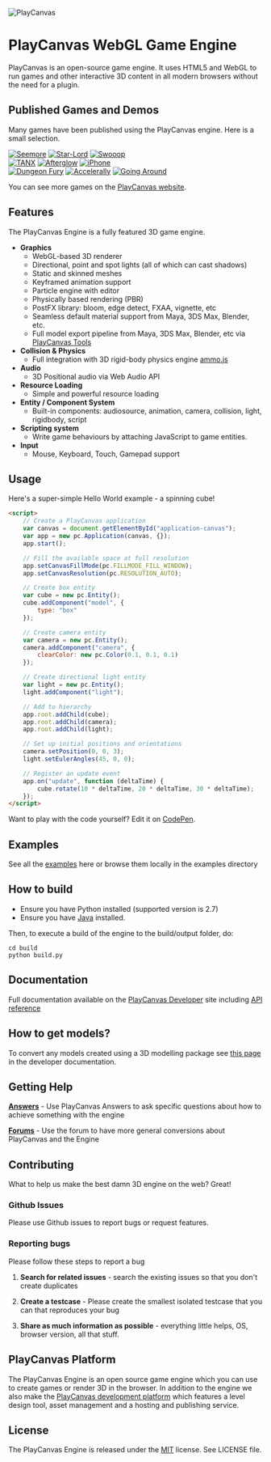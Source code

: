 ![PlayCanvas](http://static.playcanvas.com/images/logo/Playcanvas_LOGOSET_SMALL-06.png)

# PlayCanvas WebGL Game Engine

PlayCanvas is an open-source game engine. It uses HTML5 and WebGL to run games and other interactive 3D content in all modern browsers without the need for a plugin.

## Published Games and Demos

Many games have been published using the PlayCanvas engine. Here is a small selection.

[![Seemore](https://s3-eu-west-1.amazonaws.com/images.playcanvas.com/projects/14705/319531/O4J4VU-image-25.jpg)](http://seemore.playcanvas.com/) [![Star-Lord](https://s3-eu-west-1.amazonaws.com/images.playcanvas.com/projects/4373/333626/BGQN9H-image-25.jpg)](http://playcanv.as/p/SA7hVBLt) [![Swooop](https://s3-eu-west-1.amazonaws.com/images.playcanvas.com/projects/12/4763/TKYXB8-image-25.jpg)](http://playcanv.as/p/JtL2iqIH) 
<br>
[![TANX](https://s3-eu-west-1.amazonaws.com/images.playcanvas.com/projects/4373/45093/ESR5DQ-image-25.jpg)](http://playcanv.as/p/aP0oxhUr) [![Afterglow](https://s3-eu-west-1.amazonaws.com/images.playcanvas.com/projects/8/341194/MEMET7-image-25.jpg)](http://afterglowskigame.com/) [![iPhone](https://s3-eu-west-1.amazonaws.com/images.playcanvas.com/projects/12/324696/A5T1BP-image-25.jpg)](http://phone.playcanvas.com/)
<br>
[![Dungeon Fury](https://s3-eu-west-1.amazonaws.com/images.playcanvas.com/projects/12/4450/DVBWHU-image-25.jpg)](http://playcanv.as/p/MW862amA) [![Accelerally](https://s3-eu-west-1.amazonaws.com/images.playcanvas.com/projects/8/3489/JN3X88-image-25.jpg)](http://playcanv.as/p/dq0cXdTJ) [![Going Around](https://s3-eu-west-1.amazonaws.com/images.playcanvas.com/projects/7/3491/HMYM08-image-25.jpg)](http://playcanv.as/p/WDDAV5tg)

You can see more games on the [PlayCanvas website](https://playcanvas.com/play).

## Features

The PlayCanvas Engine is a fully featured 3D game engine.

* **Graphics**
    * WebGL-based 3D renderer
    * Directional, point and spot lights (all of which can cast shadows)
    * Static and skinned meshes
    * Keyframed animation support
    * Particle engine with editor
    * Physically based rendering (PBR)
    * PostFX library: bloom, edge detect, FXAA, vignette, etc
    * Seamless default material support from Maya, 3DS Max, Blender, etc.
    * Full model export pipeline from Maya, 3DS Max, Blender, etc via [PlayCanvas Tools](https://playcanvas.com)
* **Collision & Physics**
    * Full integration with 3D rigid-body physics engine [ammo.js](https://github.com/kripken/ammo.js)
* **Audio**
    * 3D Positional audio via Web Audio API
* **Resource Loading**
    * Simple and powerful resource loading
* **Entity / Component System**
    * Built-in components: audiosource, animation, camera, collision, light, rigidbody, script
* **Scripting system**
    * Write game behaviours by attaching JavaScript to game entities.
* **Input**
    * Mouse, Keyboard, Touch, Gamepad support

## Usage

Here's a super-simple Hello World example - a spinning cube!

```html
<script>
    // Create a PlayCanvas application
    var canvas = document.getElementById("application-canvas");
    var app = new pc.Application(canvas, {});
    app.start();

    // Fill the available space at full resolution
    app.setCanvasFillMode(pc.FILLMODE_FILL_WINDOW);
    app.setCanvasResolution(pc.RESOLUTION_AUTO);

    // Create box entity
    var cube = new pc.Entity();
    cube.addComponent("model", {
        type: "box"
    });

    // Create camera entity
    var camera = new pc.Entity();
    camera.addComponent("camera", {
        clearColor: new pc.Color(0.1, 0.1, 0.1)
    });

    // Create directional light entity
    var light = new pc.Entity();
    light.addComponent("light");

    // Add to hierarchy
    app.root.addChild(cube);
    app.root.addChild(camera);
    app.root.addChild(light);

    // Set up initial positions and orientations
    camera.setPosition(0, 0, 3);
    light.setEulerAngles(45, 0, 0);

    // Register an update event
    app.on("update", function (deltaTime) {
    	cube.rotate(10 * deltaTime, 20 * deltaTime, 30 * deltaTime);
    });
</script>
```

Want to play with the code yourself? Edit it on [CodePen](http://codepen.io/playcanvas/pen/NPbxMj).

## Examples

See all the [examples](http://playcanvas.github.io) here or browse them locally in the examples directory

## How to build

* Ensure you have Python installed (supported version is 2.7)
* Ensure you have [Java](https://java.com/en/download/) installed.

Then, to execute a build of the engine to the build/output folder, do:

    cd build
    python build.py

## Documentation

Full documentation available on the [PlayCanvas Developer](http://developer.playcanvas.com) site including [API reference](http://developer.playcanvas.com/engine/api/stable)

## How to get models?

To convert any models created using a 3D modelling package see [this page](http://developer.playcanvas.com/engine/) in the developer documentation.

## Getting Help

[**Answers**](http://answers.playcanvas.com) - Use PlayCanvas Answers to ask specific questions about how to achieve something with the engine

[**Forums**](http://forum.playcanvas.com) - Use the forum to have more general conversions about PlayCanvas and the Engine

## Contributing

What to help us make the best damn 3D engine on the web? Great!

### Github Issues

Please use Github issues to report bugs or request features.

### Reporting bugs

Please follow these steps to report a bug

1. **Search for related issues** - search the existing issues so that you don't create duplicates

2. **Create a testcase** - Please create the smallest isolated testcase that you can that reproduces your bug

3. **Share as much information as possible** - everything little helps, OS, browser version, all that stuff.

## PlayCanvas Platform

The PlayCanvas Engine is an open source game engine which you can use to create games or render 3D in the browser. In addition to the engine we also make the [PlayCanvas development platform](https://playcanvas.com/) which features a level design tool, asset management and a hosting and publishing service.

## License

The PlayCanvas Engine is released under the [MIT](http://opensource.org/licenses/MIT) license. See LICENSE file.
